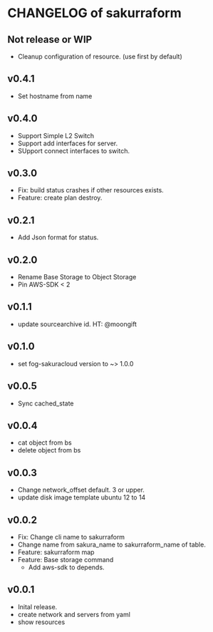 # CHANGELOG of sakurraform

## Not release or WIP

- Cleanup configuration of resource. (use first by default)

## v0.4.1

- Set hostname from name

## v0.4.0

- Support Simple L2 Switch
- Support add interfaces for server.
- SUpport connect interfaces to switch.

## v0.3.0

- Fix: build status crashes if other resources exists.
- Feature: create plan destroy.

## v0.2.1

- Add Json format for status.

## v0.2.0

- Rename Base Storage to Object Storage
- Pin AWS-SDK < 2

## v0.1.1

- update sourcearchive id. HT: @moongift

## v0.1.0

- set fog-sakuracloud version to ~> 1.0.0

## v0.0.5

- Sync cached_state

## v0.0.4

- cat object from bs
- delete object from bs

## v0.0.3

- Change network_offset default. 3 or upper.
- update disk image template ubuntu 12 to 14

## v0.0.2

- Fix: Change cli name to sakurraform
- Change name from sakura_name to sakurraform_name of table.
- Feature: sakurraform map
- Feature: Base storage command
    - Add aws-sdk to depends.

## v0.0.1

- Inital release.
- create network and servers from yaml
- show resources
